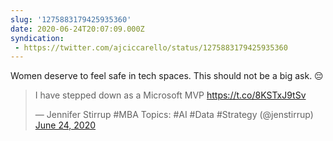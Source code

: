 ```yaml
---
slug: '1275883179425935360'
date: 2020-06-24T20:07:09.000Z
syndication:
 - https://twitter.com/ajciccarello/status/1275883179425935360
---
```


Women deserve to feel safe in tech spaces. This should not be a big ask. 😔 <blockquote class="twitter-tweet"><p lang="en" dir="ltr">I have stepped down as a Microsoft MVP <a href="https://t.co/8KSTxJ9tSv">https://t.co/8KSTxJ9tSv</a></p>&mdash; Jennifer Stirrup #MBA Topics: #AI #Data #Strategy (@jenstirrup) <a href="https://twitter.com/jenstirrup/status/1275667027848560646?ref_src=twsrc%5Etfw">June 24, 2020</a></blockquote>


<script async src="https://platform.twitter.com/widgets.js" charset="utf-8"></script>

